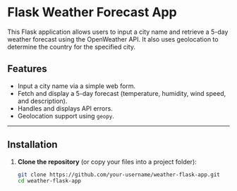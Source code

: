 # Flask Weather Forecast App

This Flask application allows users to input a city name and retrieve a 5-day weather forecast using the OpenWeather API. It also uses geolocation to determine the country for the specified city.

## Features

- Input a city name via a simple web form.
- Fetch and display a 5-day forecast (temperature, humidity, wind speed, and description).
- Handles and displays API errors.
- Geolocation support using `geopy`.

---

## Installation

1. **Clone the repository** (or copy your files into a project folder):
   ```bash
   git clone https://github.com/your-username/weather-flask-app.git
   cd weather-flask-app
